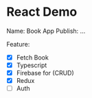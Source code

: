 # React Demo
Name: Book App
Publish: ...

Feature:
- [x] Fetch Book
- [x] Typescript
- [x] Firebase for (CRUD)
- [x] Redux
- [ ] Auth
